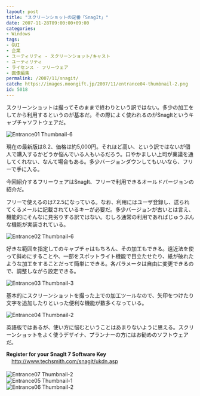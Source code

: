 ```yaml
---
layout: post
title: "スクリーンショットの定番「SnagIt」"
date: 2007-11-28T09:00:00+09:00
categories:
- Windows
tags: 
- GUI
- 企業
- ユーティリティ - スクリーンショット/キャスト
- ユーティリティ
- ライセンス - フリーウェア
- 画像編集
permalink: /2007/11/snagit/
catch: https://images.moongift.jp/2007/11/entrance04-thumbnail-2.png
id: 5018
---
```

スクリーンショットは撮ってそのままで終わりという訳ではない。多少の加工をしてから利用するというのが基本だ。その際によく使われるのがSnagItというキャプチャソフトウェアだ。   
  
 ![Entrance01 Thumbnail-6](https://images.moongift.jp/2007/11/entrance01-thumbnail-6.png)  
  
現在の最新版は8.2、価格は約5,000円。それほど高い、という訳ではないが個人で購入するかどうか悩んでいる人もいるだろう。口やかましい上司が稟議を通してくれない、なんて場合もある。多少バージョンダウンしてもいいなら、フリーで手に入る。   
  
今回紹介するフリーウェアはSnagIt、フリーで利用できるオールドバージョンの紹介だ。   
<!--more-->  
フリーで使えるのは7.2.5になっている。なお、利用にはユーザ登録し、送られてくるメールに記載されているキーが必要だ。多少バージョンが古いとは言え、機能的にそんなに見劣りする訳ではない。むしろ通常の利用であればじゅうぶんな機能が実装されている。   
  
 ![Entrance02 Thumbnail-6](https://images.moongift.jp/2007/11/entrance02-thumbnail-6.png)  
  
好きな範囲を指定してのキャプチャはもちろん、その加工もできる。遠近法を使って斜めにすることや、一部をスポットライト機能で目立たせたり、紙が破れたような加工をすることだって簡単にできる。各パラメータは自由に変更できるので、調整しながら設定できる。   
  
 ![Entrance03 Thumbnail-3](https://images.moongift.jp/2007/11/entrance03-thumbnail-3.png)  
  
基本的にスクリーンショットを撮った上での加工ツールなので、矢印をつけたり文字を追加したりといった便利な機能が数多くなっている。   
  
 ![Entrance04 Thumbnail-2](https://images.moongift.jp/2007/11/entrance04-thumbnail-2.png)  
  
英語版ではあるが、使い方に悩むということはあまりないように思える。スクリーンショットをよく使うデザイナ、プランナーの方にはお勧めのソフトウェアだ。   
  
**Register for your SnagIt 7 Software Key**   
　[http://www.techsmith.com/snagit/ukdn.asp   
](http://www.techsmith.com/snagit/ukdn.asp)  
 ![Entrance07 Thumbnail-2](https://images.moongift.jp/2007/11/entrance07-thumbnail-2.png)  
 ![Entrance05 Thumbnail-1](https://images.moongift.jp/2007/11/entrance05-thumbnail-1.png)  
 ![Entrance06 Thumbnail-2](https://images.moongift.jp/2007/11/entrance06-thumbnail-2.png)

